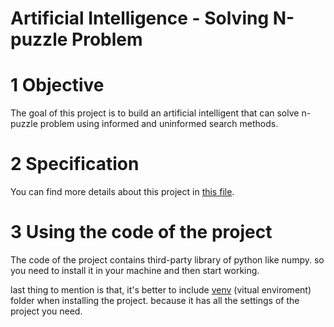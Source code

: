 # Artificial Intelligence - Solving N-puzzle Problem

# 1 Objective
The goal of this project is to build an artificial intelligent that can solve n-puzzle problem using informed and uninformed search methods.

# 2 Specification
You can find more details about this project in [this file](Report.pdf).

# 3 Using the code of the project
The code of the project contains third-party library of python like numpy. so you need to install it in your machine and then start working.

last thing to mention is that, it's better to include [venv](/venv) (vitual enviroment) folder when installing the project. because it has all the settings of the project you need.
